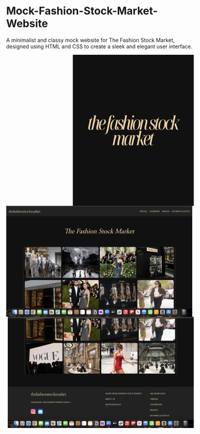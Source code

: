 # Mock-Fashion-Stock-Market-Website
A minimalist and classy mock website for The Fashion Stock Market, designed using HTML and CSS to create a sleek and elegant user interface.

<img src="logo.png" align= "right" width="325">


<img src="screenshot1.jpeg" align="left" width="500">


<img src="screenshot2.jpeg" align="right" width="500">
